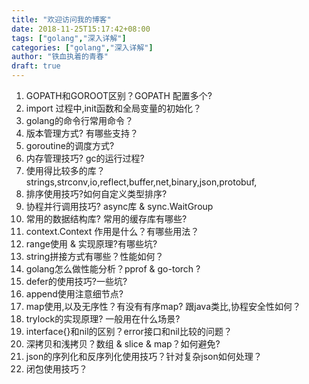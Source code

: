 ```yaml
---
title: "欢迎访问我的博客"
date: 2018-11-25T15:17:42+08:00
tags: ["golang","深入详解"]
categories: ["golang","深入详解"]
author: "铁血执着的青春"
draft: true
---
```


1. GOPATH和GOROOT区别？GOPATH 配置多个?
2. import 过程中,init函数和全局变量的初始化？
3. golang的命令行常用命令？
4. 版本管理方式? 有哪些支持？
5. goroutine的调度方式?
6. 内存管理技巧? gc的运行过程?
7. 使用得比较多的库？strings,strconv,io,reflect,buffer,net,binary,json,protobuf,
8. 排序使用技巧?如何自定义类型排序?
9. 协程并行调用技巧? async库 & sync.WaitGroup
10. 常用的数据结构库? 常用的缓存库有哪些?
11. context.Context 作用是什么？有哪些用法？
12. range使用 & 实现原理?有哪些坑?
13. string拼接方式有哪些？性能如何？
14. golang怎么做性能分析？pprof & go-torch ?
15. defer的使用技巧?一些坑?
16. append使用注意细节点?
17. map使用,以及无序性？有没有有序map? 跟java类比,协程安全性如何？
18. trylock的实现原理? 一般用在什么场景?
19. interface{}和nil的区别？error接口和nil比较的问题？
20. 深拷贝和浅拷贝？数组 & slice & map？如何避免?
21. json的序列化和反序列化使用技巧？针对复杂json如何处理？
22. 闭包使用技巧？